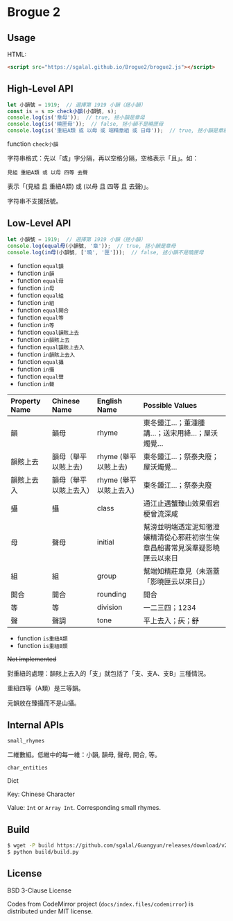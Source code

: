 # Brogue 2

## Usage

HTML:

```html
<script src="https://sgalal.github.io/Brogue2/brogue2.js"></script>
```

## High-Level API

```javascript
let 小韻號 = 1919;  // 選擇第 1919 小韻（拯小韻）
const is = s => check小韻(小韻號, s);
console.log(is('章母'));  // true, 拯小韻是章母
console.log(is('曉匣母'));  // false, 拯小韻不是曉匣母
console.log(is('重紐A類 或 以母 或 端精章組 或 日母'));  // true, 拯小韻是章組
```

function `check小韻`

字符串格式：先以「或」字分隔，再以空格分隔，空格表示「且」。如：

```raw
見組 重紐A類 或 以母 四等 去聲
```

表示「(見組 且 重紐A類) 或 (以母 且 四等 且 去聲)」。

字符串不支援括號。

## Low-Level API

```javascript
let 小韻號 = 1919;  // 選擇第 1919 小韻（拯小韻）
console.log(equal母(小韻號, '章'));  // true, 拯小韻是章母
console.log(in母(小韻號, ['曉', '匣']));  // false, 拯小韻不是曉匣母
```

* function `equal韻`
* function `in韻`
* function `equal母`
* function `in母`
* function `equal組`
* function `in組`
* function `equal開合`
* function `equal等`
* function `in等`
* function `equal韻賅上去`
* function `in韻賅上去`
* function `equal韻賅上去入`
* function `in韻賅上去入`
* function `equal攝`
* function `in攝`
* function `equal聲`
* function `in聲`

Property Name | Chinese Name | English Name | Possible Values
:- | :- | :- | :-
韻 | 韻母 | rhyme | 東冬鍾江…；董湩腫講…；送宋用絳…；屋沃燭覺…
韻賅上去 | 韻母（舉平以賅上去） | rhyme (舉平以賅上去) | 東冬鍾江…；祭泰夬廢；屋沃燭覺…
韻賅上去入 | 韻母（舉平以賅上去入） | rhyme (舉平以賅上去入) | 東冬鍾江…；祭泰夬廢
攝 | 攝 | class | 通江止遇蟹臻山效果假宕梗曾流深咸
母 | 聲母 | initial | 幫滂並明端透定泥知徹澄孃精清從心邪莊初崇生俟章昌船書常見溪羣疑影曉匣云以來日
組 | 組 | group | 幫端知精莊章見（未涵蓋「影曉匣云以來日」）
開合 | 開合 | rounding | 開合
等 | 等 | division | 一二三四；1234
聲 | 聲調 | tone | 平上去入；<del>仄</del>；<del>舒</del>

* function `is重紐A類`
* function `is重紐B類`

<del>Not implemented</del>

對重紐的處理：韻賅上去入的「支」就包括了「支、支A、支B」三種情況。

重紐四等（A類）是三等韻。

元韻放在臻攝而不是山攝。

## Internal APIs

`small_rhymes`

二維數組。低維中的每一維：小韻, 韻母, 聲母, 開合, 等。

`char_entities`

Dict

Key: Chinese Character

Value: `Int` or `Array Int`. Corresponding small rhymes.

## Build

```sh
$ wget -P build https://github.com/sgalal/Guangyun/releases/download/v2.1/data.sqlite3
$ python build/build.py
```

## License

BSD 3-Clause License

Codes from CodeMirror project (`docs/index.files/codemirror`) is distributed under MIT license.
